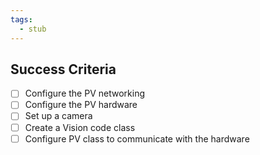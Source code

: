 ```yaml
---
tags:
  - stub
---
```


## Success Criteria
- [ ] Configure the PV networking
- [ ] Configure the PV hardware
- [ ] Set up a camera
- [ ] Create a Vision code class
- [ ] Configure PV class to communicate with the hardware